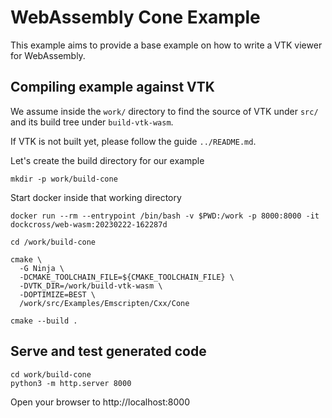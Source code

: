 # WebAssembly Cone Example

This example aims to provide a base example on how to write a VTK viewer for
WebAssembly.

## Compiling example against VTK

We assume inside the `work/` directory to find the source of VTK under `src/`
and its build tree under `build-vtk-wasm`.

If VTK is not built yet, please follow the guide `../README.md`.

Let's create the build directory for our example

```
mkdir -p work/build-cone
```

Start docker inside that working directory

```
docker run --rm --entrypoint /bin/bash -v $PWD:/work -p 8000:8000 -it dockcross/web-wasm:20230222-162287d

cd /work/build-cone

cmake \
  -G Ninja \
  -DCMAKE_TOOLCHAIN_FILE=${CMAKE_TOOLCHAIN_FILE} \
  -DVTK_DIR=/work/build-vtk-wasm \
  -DOPTIMIZE=BEST \
  /work/src/Examples/Emscripten/Cxx/Cone

cmake --build .
```

## Serve and test generated code

```
cd work/build-cone
python3 -m http.server 8000
```

Open your browser to http://localhost:8000
